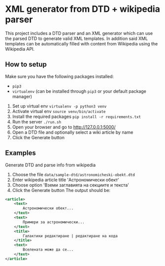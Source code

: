 # XML generator from DTD + wikipedia parser
This project includes a DTD parser and an XML generator which can use the parsed DTD to generate valid XML templates. In addition said XML templates can be automatically filled with content from Wikipedia using the Wikipedia API.

## How to setup
Make sure you have the following packages installed:
 - `pip3`
 - `virtualenv` (can be installed through `pip3` or your default package manager)

1. Set up virtual env `virtualenv -p python3 venv`
2. Activate virtual env `source venv/bin/activate`
3. Install the required packages `pip install -r requirements.txt`
4. Run the server `./run.sh`
5. Open your browser and go to http://127.0.0.1:5000/
6. Open a DTD file and optionally select a wiki article by name
7. Click the Generate button

## Examples
Generate DTD and parse info from wikipedia
1. Choose the file `data/sample-dtd/astronomicheski-obekt.dtd`
2. Enter wikipedia article title 'Астрономически обект'
3. Choose option 'Вземи заглавията на секциите и текста'
4. Click the Generate button
The output should be:
```xml
<article>
	<text>
		Астрономически обект...
	</text>
	<text>
		Примери за астрономически...
	</text>
	<title>
		Галактики редактиране | редактиране на кода
	</title>
	<text>
		Вселената може да се...
	</text>
</article>
```

